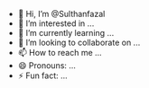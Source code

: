 - 👋 Hi, I’m @Sulthanfazal
- 👀 I’m interested in ...
- 🌱 I’m currently learning ...
- 💞️ I’m looking to collaborate on ...
- 📫 How to reach me ...
- 😄 Pronouns: ...
- ⚡ Fun fact: ...

<!---
Sulthanfazal/Sulthanfazal is a ✨ special ✨ repository because its `README.md` (this file) appears on your GitHub profile.
You can click the Preview link to take a look at your changes.
--->

